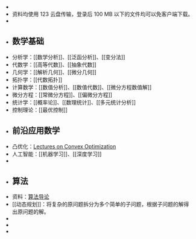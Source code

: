 -
- 资料均使用 123 云盘传输，登录后 100 MB 以下的文件均可以免客户端下载。
-
- ## 数学基础
- 分析学：[[数学分析]]、[[泛函分析]]、[[变分法]]
- 代数学：[[高等代数]]、[[抽象代数]]
- 几何学：[[解析几何]]、[[微分几何]]
- 拓扑学：[[代数拓扑]]
- 计算数学：[[数值分析]]、[[数值代数]]、[[微分方程数值解]]
- 微分方程：[[常微分方程]]、[[偏微分方程]]
- 统计学：[[概率论]]、[[数理统计]]、[[多元统计分析]]
- 控制理论：[[最优控制]]
- ## 前沿应用数学
- 凸优化：[Lectures on Convex Optimization](https://www.123pan.com/s/plj7Vv-Z3223.html)
- 人工智能：[[机器学习]]、[[深度学习]]
-
- ## 算法
- 资料：[算法导论](https://www.123pan.com/s/plj7Vv-rm223.html)
- [[动态规划]]：将复杂的原问题拆分为多个简单的子问题，根据子问题的解得出原问题的解。
-
-
-